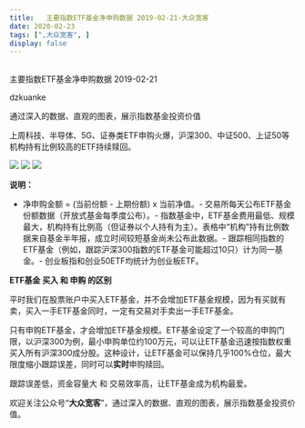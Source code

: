 ```yaml
---
title:   主要指数ETF基金净申购数据 2019-02-21-大众宽客
date: 2020-02-23
tags: [",大众宽客", ]
display: false
---
```



## 



主要指数ETF基金净申购数据 2019-02-21




dzkuanke




通过深入的数据、直观的图表，展示指数基金投资价值


上周科技、半导体、5G、证券类ETF申购火爆，沪深300、中证500、上证50等机构持有比例较高的ETF持续赎回。



<img class="rich_pages js_insertlocalimg" data-ratio="1.1538461538461537" data-s="300,640" src="https://mmbiz.qpic.cn/mmbiz_png/PKw3FQPmhIgMWsOibEvjh5La8zWEzJdlV52Yia1UclMe0nn2sYlvhLwBibebomRhzjo3b7IYshuXPMJqRI9spdTdA/640?wx_fmt=png" data-type="png" data-w="962" style=""/>

<img class="rich_pages js_insertlocalimg" data-ratio="1.1582278481012658" data-s="300,640" src="https://mmbiz.qpic.cn/mmbiz_png/PKw3FQPmhIgMWsOibEvjh5La8zWEzJdlV8ib7PVeWAiavjWmlyibb69icibgZNXFdgna1Bib1rVAnbxdnicb3oyRofiaDibA/640?wx_fmt=png" data-type="png" data-w="948" style=""/>

<img class="rich_pages js_insertlocalimg" data-ratio="1.1506276150627615" data-s="300,640" src="https://mmbiz.qpic.cn/mmbiz_png/PKw3FQPmhIgMWsOibEvjh5La8zWEzJdlVm9mWNd8kgTss1AsPv9r10kc8g9cNibGzLCdhQIQ0XmSZiapVm1oecTTw/640?wx_fmt=png" data-type="png" data-w="956" style=""/>

**说明：**
- 净申购金额 = (当前份额 - 上期份额) x 当前净值。- 交易所每天公布ETF基金份额数据（开放式基金每季度公布）。- 指数基金中，ETF基金费用最低、规模最大，机构持有比例高（但证券以个人持有为主）。表格中“机构”持有比例数据来自基金半年报，成立时间较短基金尚未公布此数据。- 跟踪相同指数的ETF基金（例如，跟踪沪深300指数的ETF基金可能超过10只）计为同一基金。- 创业板指和创业50ETF均统计为创业板ETF。




**ETF基金 买入 和 申购 的区别**



平时我们在股票账户中买入ETF基金，并不会增加ETF基金规模，因为有买就有卖，买入一手ETF基金同时，一定有交易对手卖出一手ETF基金。



只有申购ETF基金，才会增加ETF基金规模。ETF基金设定了一个较高的申购门限，以沪深300为例，最小申购单位约100万元，可以让ETF基金迅速按指数权重买入所有沪深300成分股。这种设计，让ETF基金可以保持几乎100%仓位，最大限度缩小跟踪误差，同时可以**实时**申购赎回。



跟踪误差低，资金容量大&nbsp;和 交易效率高，让ETF基金成为机构最爱。





欢迎关注公众号“**大众宽客**”，通过深入的数据、直观的图表，展示指数基金投资价值。
